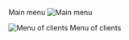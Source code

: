 Main menu
![Main menu](https://s8.hostingkartinok.com/uploads/images/2019/01/cccb959dc3948ee44b35ab587ca4fa30.png)

![Menu of clients](https://s8.hostingkartinok.com/uploads/images/2019/01/b3bc313f16b318d499445370bb5fd17d.png)
Menu of clients
